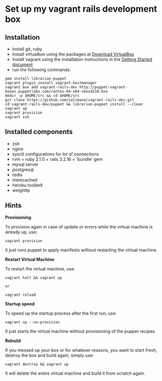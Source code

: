 Set up my vagrant rails development box
=======================================

Installation
------------

* Install git, ruby
* Install virtualbox using the packages at [Download VirtualBox](https://www.virtualbox.org/wiki/Downloads)
* Install vagrant using the installation instructions in the [Getting Started document](http://www.vagrantup.com/downloads.html)
* run the following commands:

```shell
gem install librarian-puppet
vagrant plugin install vagrant-hostmanager
vagrant box add vagrant-rails-dev http://puppet-vagrant-boxes.puppetlabs.com/centos-64-x64-vbox4210.box
mkdir -p $HOME/src && cd $HOME/src
git clone https://github.com/salimane/vagrant-rails-dev.git
cd vagrant-rails-dev/puppet && librarian-puppet install --clean
vagrant up
vagrant provision
vagrant ssh
```

Installed components
--------------------

* zsh
* nginx
* sysctl configurations for lot of connections
* rvm + ruby 2.1.0 + rails 3.2.16 + 'bundle' gem
* mysql server
* postgresql
* redis
* memcached
* heroku toolbelt
* weighttp


Hints
-----

**Provisioning**

To provision again in case of update or errors while the virtual machine is already up, use:

```shell
vagrant provision
```
It just runs puppet to apply manifests without restarting the virtual machine.


**Restart Virtual Machine**

To restart the virtual machine, use:

```shell
vagrant halt && vagrant up

or

vagrant reload
```

**Startup speed**

To speed up the startup process after the first run, use:

```shell
vagrant up --no-provision
```
It just starts the virtual machine without provisioning of the puppet recipes.

**Rebuild**

If you messed up your box or for whatever reasons, you want to start fresh, destroy the box and build again, simply use:

```shell
vagrant destroy && vagrant up
```
It will delete the entire virtual machine and build it from scratch again.

